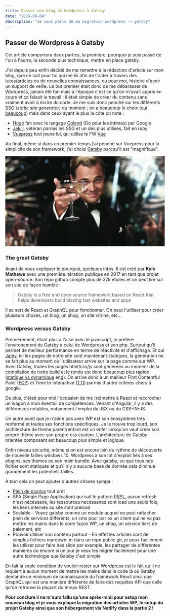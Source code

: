 ```yaml
---
title: Passer son blog de Wordpress à Gatsby
date: "2019-09-04"
description: "Je vous parle de ma migration wordpress -> gatsby"
---
```


## Passer de Wordpress à Gatsby

Cet article comportera deux parties, la première, pourquoi je suis passé de l'un à l'autre, la seconde plus technique, mettre en place gatsby.

J'ai depuis peu enfin décidé de me remettre à la rédaction d'article sur mon blog, que ce soit pour toi qui me lis afin de t'aider à travers des tutos/articles ou de nouvelles connaissances, ou pour moi, histoire d'avoir un support de veille.
Le but premier était donc de me débarasser de Wordpress, jamais été fan mais à l'époque c'est ce qu'on m'avait appris en cours et ça faisait le travail ; il était simple de créer du contenu sans vraiment avoir à écrire du code.
Je me suis donc penché sur les différents SSG _(static site generator)_ du moment ; on a beaucoup le choix ([oui beaucoup](https://www.staticgen.com/)) mais dans ceux ayant le plus la côte on note :

- [Hugo](https://gohugo.io/) fait avec le langage [Goland](https://golang.org/) (Go pour les intimes) par Google
- [Jekill](https://jekyllrb.com/), vétéran parmis les SSG et un des plus utilisés, fait en ruby
- [Vuepress](https://vuepress.vuejs.org/) tout jeune lui, qui utilise le FW [Vue](https://vuejs.org/)

Au final, même si dans un premier temps j'ai penché sur Vuepress pour la simplicité de son framework, j'ai choisi [Gatsby](https://www.gatsbyjs.org/) parcqu'il est "magnifique".

![The great Gatsby](./the_great_gatsby.jpg)

### The great Gatsby

Avant de vous expliquer le pourquoi, quelques infos. Il est créé par **Kyle Mathews** avec une première itération publique en 2017 en tant que projet open-source. Son repo github compte plus de 37k étoiles et on peut lire sur son site de façon humble :

> Gatsby is a free and open source framework based on React that helps developers build blazing fast websites and apps

Il se sert de React et GraphQL pour fonctionner. On peut l'utiliser pour créer plusieurs choses, un blog, un shop, un site vitrine, etc...

### Wordpress versus Gatsby

Premièrement, étant plus à l'aise avec le javascript, je préfère l'environement de Gatsby à celui de Wordpress et son php. Surtout qu'il permet de meilleur performance en terme de réactivité et d'affichage. Et oui [Jamy](https://www.youtube.com/watch?v=j_ETzVXZMu0), ici les pages de notre site sont maintenant statiques, la génération ne se fait plus au moment où l'utilisateur arrive sur la page comme sur WP. Avec Gatsby, toutes les pages html/css/js sont générées au moment de la compilation de notre build et le rendu est donc beaucoup plus rapide ([statique vs dynamique](https://noahveltman.com/static-dynamic/) eng). On arrive donc à un meilleur First Contentful Paint ([FCP](https://developers.google.com/web/tools/lighthouse/audits/first-contentful-paint?utm_source=lighthouse&utm_medium=unknown)) et Time to Interactive ([TTI](https://developers.google.com/web/tools/lighthouse/audits/time-to-interactive?utm_source=lighthouse&utm_medium=unknown)) parmis d'autre critères chers à google.

De plus, c'était pour moi l'occasion de me (re)mettre à React et raccrocher un wagon à mon éventail de compétences. Venant d'Angular, il y a des différences notables, notamment l'emploi du JSX ou du CSS-IN-JS.

Un autre point que je n'aime pas avec WP est son écosystème très renfermé et toutes ses fonctions spécifiques. Je le trouve trop lourd, son architecture de theme parent/enfant est un enfer lorsqu'on veut créer son propre thème avec son propre css custom. L'architecture de Gatsby orientée composant est beaucoup plus simple et logique.

Enfin niveau sécurité, même si on est encore loin du rythme de découverte de nouvelle failles windows 10, Wordpress à son lot d'exploit liés à ses plugins, ses themes ou son main bundle. Avec gatsby, vu que tous nos fichier sont statiques et qu'il n'y a aucune base de donnée cela diminue grandement les potentiels failles.

À tout cela on peut ajouter d'autres choses sympa :

- [Plein de plugins](https://www.gatsbyjs.org/plugins/) tout prêt
- SPA (Single Page Application) qui suit le pattern [PRPL](https://www.gatsbyjs.org/docs/prpl-pattern/), aucun refresh n'est nécéssaire, les ressources necéssaires sont load une seule fois, les liens internes au site sont preload
- Scalable - Voyez gatsby comme un module auquel on peut rattacher plein de services différents, un cms pour par ex un client qui ne va pas mettre les mains dans le code façon WP, un shop, un service tiers de paiement, etc
- Pouvoir utiliser son contenu partout - En effet les articles sont de simples fichiers mardown .m dans un repo public git, je peux facilement les utiliser pour faire des slide par exemple, les partager de différentes manières ou encore si un jour je veux les migrer facilement pour une autre technologie que Gatsby c'est simple

En fait la seule condition de vouloir rester sur Wordpress est le fait qu'il ne requiert à aucun moment de mettre les mains dans le code là où Gatsby demande un minimum de connaissance du framework React ainsi que GraphQL qui est une manière différente de faire des requêtes API que celle qu'on retrouve la plupart du temps REST.

**Pour conclure il ne m'aura fallu qu'une après-midi pour setup mon nouveau blog et je vous explique la migration des articles WP, le setup du projet Gatsby ainsi que son hébergement via Netlify dans la partie 2 !**
